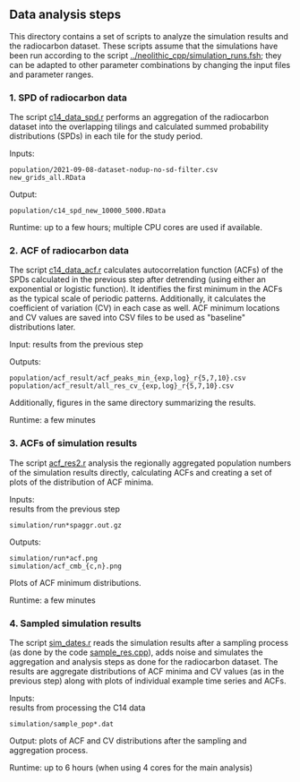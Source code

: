 ## Data analysis steps

This directory contains a set of scripts to analyze the simulation results and the radiocarbon dataset. These scripts assume that the simulations have been run according to the script [../neolithic_cpp/simulation_runs.fsh](../neolithic_cpp/simulation_runs.fsh); they can be adapted to other parameter combinations by changing the input files and parameter ranges.

### 1. SPD of radiocarbon data

The script [c14_data_spd.r](c14_data_spd.r) performs an aggregation of the radiocarbon dataset into the overlapping tilings and calculated summed probability distributions (SPDs) in each tile for the study period.

Inputs:
```
population/2021-09-08-dataset-nodup-no-sd-filter.csv
new_grids_all.RData
```

Output:
```
population/c14_spd_new_10000_5000.RData
```

Runtime: up to a few hours; multiple CPU cores are used if available.


### 2. ACF of radiocarbon data

The script [c14_data_acf.r](c14_data_acf.r) calculates autocorrelation function (ACFs) of the SPDs calculated in the previous step after detrending (using either an exponential or logistic function). It identifies the first minimum in the ACFs as the typical scale of periodic patterns. Additionally, it calculates the coefficient of variation (CV) in each case as well. ACF minimum locations and CV values are saved into CSV files to be used as "baseline" distributions later.

Input: results from the previous step

Outputs:
```
population/acf_result/acf_peaks_min_{exp,log}_r{5,7,10}.csv
population/acf_result/all_res_cv_{exp,log}_r{5,7,10}.csv
```
Additionally, figures in the same directory summarizing the results.

Runtime: a few minutes


### 3. ACFs of simulation results

The script [acf_res2.r](acf_res2.r) analysis the regionally aggregated population numbers of the simulation results directly, calculating ACFs and creating a set of plots of the distribution of ACF minima.

Inputs: <br> results from the previous step
```
simulation/run*spaggr.out.gz
```

Outputs: 
```
simulation/run*acf.png
simulation/acf_cmb_{c,n}.png
```
Plots of ACF minimum distributions.

Runtime: a few minutes


### 4. Sampled simulation results

The script [sim_dates.r](sim_dates.r) reads the simulation results after a sampling process (as done by the code [sample_res.cpp](../neolithic_cpp/sample_res.cpp)), adds noise and simulates the aggregation and analysis steps as done for the radiocarbon dataset. The results are aggregate distributions of ACF minima and CV values (as in the previous step) along with plots of individual example time series and ACFs.

Inputs: <br> results from processing the C14 data
```
simulation/sample_pop*.dat
```

Output: plots of ACF and CV distributions after the sampling and aggregation process.

Runtime: up to 6 hours (when using 4 cores for the main analysis)





